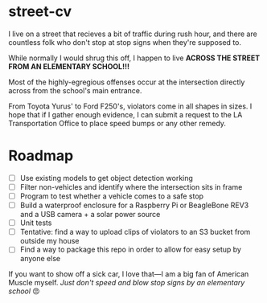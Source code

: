 # street-cv

I live on a street that recieves a bit of traffic during rush hour, and there are countless folk who don't stop at stop signs when they're supposed to.

While normally I would shrug this off, I happen to live **ACROSS THE STREET FROM AN ELEMENTARY SCHOOL!!!**

Most of the highly-egregious offenses occur at the intersection directly across from the school's main entrance.

From Toyota Yurus' to Ford F250's, violators come in all shapes in sizes. I hope that if I gather enough evidence, I can submit a request to the LA Transportation Office to place speed bumps or any other remedy.

# Roadmap
- [ ] Use existing models to get object detection working
- [ ] Filter non-vehicles and identify where the intersection sits in frame
- [ ] Program to test whether a vehicle comes to a safe stop
- [ ] Build a waterproof enclosure for a Raspberry Pi or BeagleBone REV3 and a USB camera + a solar power source
- [ ] Unit tests
- [ ] Tentative: find a way to upload clips of violators to an S3 bucket from outside my house
- [ ] Find a way to package this repo in order to allow for easy setup by anyone else

If you want to show off a sick car, I love that—I am a big fan of American Muscle myself. _Just don't speed and blow stop signs by an elementary school_ 😠
